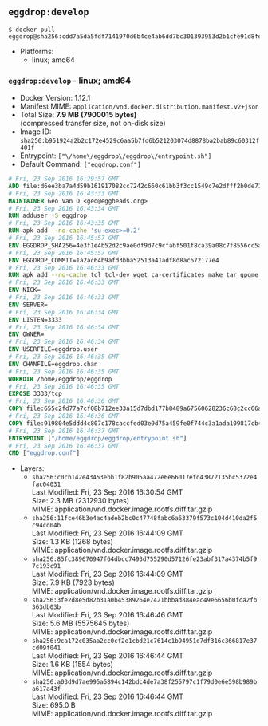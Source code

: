 ## `eggdrop:develop`

```console
$ docker pull eggdrop@sha256:cdd7a5da5fdf7141970d6b4ce4ab6dd7bc301393953d2b1cfe91d8fe44ed07a0
```

-	Platforms:
	-	linux; amd64

### `eggdrop:develop` - linux; amd64

-	Docker Version: 1.12.1
-	Manifest MIME: `application/vnd.docker.distribution.manifest.v2+json`
-	Total Size: **7.9 MB (7900015 bytes)**  
	(compressed transfer size, not on-disk size)
-	Image ID: `sha256:b951924a2b2c172e4529c6aa5b7fd6b521203074d8878ba2bab89c60312f401f`
-	Entrypoint: `["\/home\/eggdrop\/eggdrop\/entrypoint.sh"]`
-	Default Command: `["eggdrop.conf"]`

```dockerfile
# Fri, 23 Sep 2016 16:29:57 GMT
ADD file:d6ee3ba7a4d59b161917082cc7242c660c61bb3f3cc1549c7e2dfff2b0de7104 in / 
# Fri, 23 Sep 2016 16:43:33 GMT
MAINTAINER Geo Van O <geo@eggheads.org>
# Fri, 23 Sep 2016 16:43:34 GMT
RUN adduser -S eggdrop
# Fri, 23 Sep 2016 16:43:35 GMT
RUN apk add --no-cache 'su-exec>=0.2'
# Fri, 23 Sep 2016 16:45:57 GMT
ENV EGGDROP_SHA256=4e3f1e4b52d2c9ae0df9d7c9cfabf501f8ca39a08c7f8556cc5abe49e280b6e8
# Fri, 23 Sep 2016 16:45:57 GMT
ENV EGGDROP_COMMIT=1a2ac64b9afd3bba52513a41adf8d8ac672177e4
# Fri, 23 Sep 2016 16:46:33 GMT
RUN apk add --no-cache tcl tcl-dev wget ca-certificates make tar gpgme bash build-base   && wget https://github.com/eggheads/eggdrop/archive/$EGGDROP_COMMIT.tar.gz -O develop.tar.gz  && echo "$EGGDROP_SHA256  develop.tar.gz" | sha256sum -c -   && tar -zxvf develop.tar.gz   && rm develop.tar.gz     && ( cd eggdrop-$EGGDROP_COMMIT     && ./configure --with-tclinc=/usr/include/tcl8.6/tcl.h --with-tcllib=/usr/lib/x86_64-linux-gnu/libtcl8.6.so     && make config     && make     && make install DEST=/home/eggdrop/eggdrop )   && rm -rf eggdrop-$EGGDROP_COMMIT   && mkdir /home/eggdrop/eggdrop/data   && chown -R eggdrop /home/eggdrop/eggdrop   && apk del tcl-dev wget ca-certificates make tar gpgme build-base
# Fri, 23 Sep 2016 16:46:33 GMT
ENV NICK=
# Fri, 23 Sep 2016 16:46:33 GMT
ENV SERVER=
# Fri, 23 Sep 2016 16:46:34 GMT
ENV LISTEN=3333
# Fri, 23 Sep 2016 16:46:34 GMT
ENV OWNER=
# Fri, 23 Sep 2016 16:46:34 GMT
ENV USERFILE=eggdrop.user
# Fri, 23 Sep 2016 16:46:35 GMT
ENV CHANFILE=eggdrop.chan
# Fri, 23 Sep 2016 16:46:35 GMT
WORKDIR /home/eggdrop/eggdrop
# Fri, 23 Sep 2016 16:46:35 GMT
EXPOSE 3333/tcp
# Fri, 23 Sep 2016 16:46:36 GMT
COPY file:655c2fd77a7cf08b712ee33a15d7dbd177b8489a67560628236c68c2cc66aa58 in /home/eggdrop/eggdrop 
# Fri, 23 Sep 2016 16:46:36 GMT
COPY file:919804e5ddd4c807c178caccfed03e9d75a459fe0f744c3a1ada109817cb44ec in /home/eggdrop/eggdrop/scripts/ 
# Fri, 23 Sep 2016 16:46:37 GMT
ENTRYPOINT ["/home/eggdrop/eggdrop/entrypoint.sh"]
# Fri, 23 Sep 2016 16:46:37 GMT
CMD ["eggdrop.conf"]
```

-	Layers:
	-	`sha256:c0cb142e43453ebb1f82b905aa472e6e66017efd43872135bc5372e4fac04031`  
		Last Modified: Fri, 23 Sep 2016 16:30:54 GMT  
		Size: 2.3 MB (2312930 bytes)  
		MIME: application/vnd.docker.image.rootfs.diff.tar.gzip
	-	`sha256:11fce46b3e4ac4adeb2bc0c47748fabc6a63379f573c104d410da2f5c94cd04b`  
		Last Modified: Fri, 23 Sep 2016 16:44:09 GMT  
		Size: 1.3 KB (1268 bytes)  
		MIME: application/vnd.docker.image.rootfs.diff.tar.gzip
	-	`sha256:85fc389670947f64dbcc7493d755290d57126fe23abf317a4374b5f97c193c91`  
		Last Modified: Fri, 23 Sep 2016 16:44:09 GMT  
		Size: 7.9 KB (7923 bytes)  
		MIME: application/vnd.docker.image.rootfs.diff.tar.gzip
	-	`sha256:3fe2d8e5d82b31a0b45389264e7421bbbad884eac49e6656b0fca2fb363db03b`  
		Last Modified: Fri, 23 Sep 2016 16:46:46 GMT  
		Size: 5.6 MB (5575645 bytes)  
		MIME: application/vnd.docker.image.rootfs.diff.tar.gzip
	-	`sha256:9ca172c035aa2cc0cf2e1cbd21c7614c1b94951d7df316c366817e37cd09f041`  
		Last Modified: Fri, 23 Sep 2016 16:46:44 GMT  
		Size: 1.6 KB (1554 bytes)  
		MIME: application/vnd.docker.image.rootfs.diff.tar.gzip
	-	`sha256:a03d9d7ae995a5894c142bdc4de7a38f255797c1f79d0e6e598b989ba617a43f`  
		Last Modified: Fri, 23 Sep 2016 16:46:44 GMT  
		Size: 695.0 B  
		MIME: application/vnd.docker.image.rootfs.diff.tar.gzip
